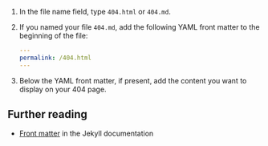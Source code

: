 




1. In the file name field, type `404.html` or `404.md`.
1. If you named your file `404.md`, add the following YAML front matter to the beginning of the file:

   ```yaml
   ---
   permalink: /404.html
   ---
   ```

1. Below the YAML front matter, if present, add the content you want to display on your 404 page.





## Further reading

* [Front matter](https://jekyllrb.com/docs/frontmatter) in the Jekyll documentation
